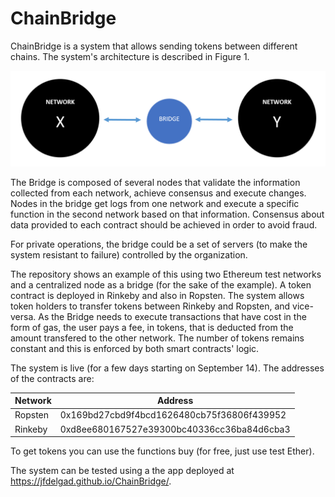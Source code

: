 # ChainBridge

ChainBridge is a system that allows sending tokens between different chains. The system's architecture is described in Figure 1.


![Figure 1](https://github.com/jfdelgad/ChainBridge/blob/master/images/bridge.png)

The Bridge is composed of several nodes that validate the information collected from each network, achieve consensus and execute changes.  Nodes in the bridge get logs from one network and execute a specific function in the second network based on that information.  Consensus about data provided to each contract should be achieved in order to avoid fraud.

For private operations, the bridge could be a set of servers (to make the system resistant to failure) controlled by the organization. 

The repository shows an example of this using two Ethereum test networks and a centralized node as a bridge (for the sake of the example). A token contract is deployed in Rinkeby and also in Ropsten. The system allows token holders to transfer tokens between Rinkeby and Ropsten, and vice-versa. As the Bridge needs to execute transactions that have cost in the form of gas, the user pays a fee, in tokens, that is deducted from the amount transfered to the other network. The number of tokens remains constant and this is enforced by both smart contracts' logic.

The system is live (for a few days starting on September 14). The addresses of the contracts are:

| Network | Address|
|----------|---------|
|Ropsten|0x169bd27cbd9f4bcd1626480cb75f36806f439952|
|Rinkeby|0xd8ee680167527e39300bc40336cc36ba84d6cba3|

To get tokens you can use the functions buy (for free, just use test Ether).


The system can be tested using a the app deployed at https://jfdelgad.github.io/ChainBridge/.
